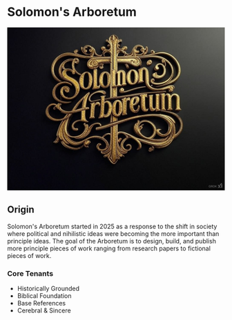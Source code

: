 # Solomon's Arboretum 

![Logo](logo/sa-logo-1.jpg)

## Origin

Solomon's Arboretum started in 2025 as a response to the shift in society where political and nihilistic ideas were becoming the more important than principle ideas. The goal of the Arboretum is to design, build, and publish more principle pieces of work ranging from research papers to fictional pieces of work.

### Core Tenants
- Historically Grounded
- Biblical Foundation
- Base References
- Cerebral & Sincere